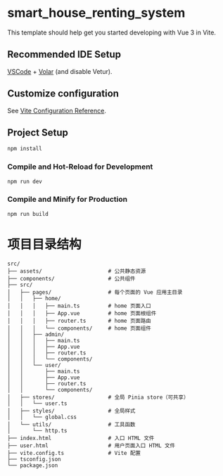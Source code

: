 # smart_house_renting_system

This template should help get you started developing with Vue 3 in Vite.

## Recommended IDE Setup

[VSCode](https://code.visualstudio.com/) + [Volar](https://marketplace.visualstudio.com/items?itemName=Vue.volar) (and disable Vetur).

## Customize configuration

See [Vite Configuration Reference](https://vite.dev/config/).

## Project Setup

```sh
npm install
```

### Compile and Hot-Reload for Development

```sh
npm run dev
```

### Compile and Minify for Production

```sh
npm run build
```
# 项目目录结构
```plaintext
src/
├── assets/                     # 公共静态资源
├── components/                 # 公共组件
├── src/
│   ├── pages/                  # 每个页面的 Vue 应用主目录
│   │   ├── home/
│   │   │   ├── main.ts         # home 页面入口
│   │   │   ├── App.vue         # home 页面根组件
│   │   │   ├── router.ts       # home 页面路由
│   │   │   └── components/     # home 页面组件
│   │   ├── admin/
│   │   │   ├── main.ts
│   │   │   ├── App.vue
│   │   │   ├── router.ts
│   │   │   └── components/
│   │   └── user/
│   │       ├── main.ts
│   │       ├── App.vue
│   │       ├── router.ts
│   │       └── components/
│   ├── stores/                 # 全局 Pinia store（可共享）
│   │   └── user.ts
│   ├── styles/                 # 全局样式
│   │   └── global.css
│   └── utils/                  # 工具函数
│       └── http.ts
├── index.html                  # 入口 HTML 文件
├── user.html                   # 用户页面入口 HTML 文件
├── vite.config.ts              # Vite 配置
├── tsconfig.json
└── package.json
```